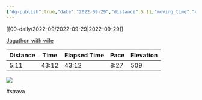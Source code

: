 ```yaml
---
{"dg-publish":true,"date":"2022-09-29","distance":5.11,"moving_time":"43:12","elapsed_time":"43:12","pace":"8:27","total_elevation_gain":509,"url":"https://www.strava.com/activities/7886681550","permalink":"/01-personal/strava/2022-09-29-jogathon-with-wife/","dgPassFrontmatter":true}
---
```



[[00-daily/2022-09/2022-09-29\|2022-09-29]]

[Jogathon with wife](https://www.strava.com/activities/7886681550)

| Distance | Time  | Elapsed Time | Pace | Elevation |
| -------- | ----- | ------------ | ---- | --------- |
| 5.11     | 43:12 | 43:12        | 8:27 | 509       |



    
![](https://dgtzuqphqg23d.cloudfront.net/AyWVbaXGHlqYzQIvRqUjf5d-cK5TJ-GqHqWX1k7B0Vw-768x576.jpg)

    

#strava
